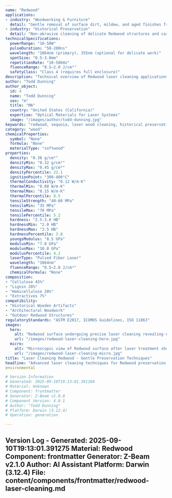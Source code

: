 ```yaml
---
name: "Redwood"
applications:
- industry: "Woodworking & Furniture"
  detail: "Gentle removal of surface dirt, mildew, and aged finishes from Redwood artifacts and furniture"
- industry: "Historical Preservation"
  detail: "Non-abrasive cleaning of delicate Redwood structures and carvings without damaging the wood grain"
technicalSpecifications:
  powerRange: "10-50W"
  pulseDuration: "50-200ns"
  wavelength: "1064nm (primary), 355nm (optional for delicate work)"
  spotSize: "0.5-3.0mm"
  repetitionRate: "10-50kHz"
  fluenceRange: "0.5–2.0 J/cm²"
  safetyClass: "Class 4 (requires full enclosure)"
description: "Technical overview of Redwood laser cleaning applications, focusing on gentle ablation of contaminants while preserving the natural wood structure and patina."
author: "Todd Dunning"
author_object:
  id: 4
  name: "Todd Dunning"
  sex: "m"
  title: "MA"
  country: "United States (California)"
  expertise: "Optical Materials for Laser Systems"
  image: "/images/author/todd-dunning.jpg"
keywords: "redwood, sequoia, laser wood cleaning, historical preservation, non-contact wood cleaning, pulsed laser, surface contamination removal, wood grain preservation, cultural heritage"
category: "wood"
chemicalProperties:
  symbol: "None"
  formula: "None"
  materialType: "softwood"
properties:
  density: "0.38 g/cm³"
  densityMin: "0.32 g/cm³"
  densityMax: "0.45 g/cm³"
  densityPercentile: 22.1
  ignitionPoint: "300-400°C"
  thermalConductivity: "0.12 W/m·K"
  thermalMin: "0.08 W/m·K"
  thermalMax: "0.15 W/m·K"
  thermalPercentile: 8.5
  tensileStrength: "40-60 MPa"
  tensileMin: "35 MPa"
  tensileMax: "70 MPa"
  tensilePercentile: 5.2
  hardness: "2.5-3.0 HB"
  hardnessMin: "2.0 HB"
  hardnessMax: "3.5 HB"
  hardnessPercentile: 3.8
  youngsModulus: "8.5 GPa"
  modulusMin: "7.0 GPa"
  modulusMax: "10.0 GPa"
  modulusPercentile: 4.2
  laserType: "Pulsed Fiber Laser"
  wavelength: "1064nm"
  fluenceRange: "0.5–2.0 J/cm²"
  chemicalFormula: "None"
composition:
- "Cellulose 45%"
- "Lignin 28%"
- "Hemicellulose 20%"
- "Extractives 7%"
compatibility:
- "Historical Wooden Artifacts"
- "Architectural Woodwork"
- "Outdoor Redwood Structures"
regulatoryStandards: "ASTM E2017, ICOMOS Guidelines, ISO 11863"
images:
  hero:
    alt: "Redwood surface undergoing precise laser cleaning revealing natural wood grain"
    url: "/images/redwood-laser-cleaning-hero.jpg"
  micro:
    alt: "Microscopic view of Redwood surface after laser treatment showing preserved cellular structure"
    url: "/images/redwood-laser-cleaning-micro.jpg"
title: "Laser Cleaning Redwood - Gentle Preservation Techniques"
headline: "Advanced laser cleaning techniques for Redwood preservation and restoration"
environmental

# Version Information
# Generated: 2025-09-10T19:13:01.391104
# Material: Unknown
# Component: frontmatter
# Generator: Z-Beam v1.0.0
# Component Version: 4.0.1
# Author: "Todd Dunning"
# Platform: Darwin (3.12.4)
# Operation: generation

---
```

Version Log - Generated: 2025-09-10T19:13:01.391275
Material: Redwood
Component: frontmatter
Generator: Z-Beam v2.1.0
Author: AI Assistant
Platform: Darwin (3.12.4)
File: content/components/frontmatter/redwood-laser-cleaning.md
---